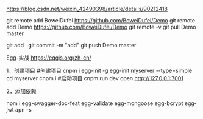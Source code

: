 https://blog.csdn.net/weixin_42490398/article/details/90212418

git remote add BoweiDufei https://github.com/BoweiDufei/Demo
git remote add Demo https://github.com/BoweiDufei/Demo
git remote -v
git pull Demo master

git add .
git commit -m "add"
git push Demo master

Egg-实战
https://eggjs.org/zh-cn/

1，创建项目
#创建项目
cnpm i egg-init -g
egg-init myserver --type=simple
cd myserver
cnpm i
#启动项目
cnpm run dev
open http://127.0.0.1:7001

2，添加依赖

npm i egg-swagger-doc-feat egg-validate egg-mongoose egg-bcrypt egg-jwt apn -s


